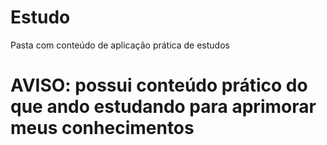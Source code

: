 # Estudo
Pasta com conteúdo  de aplicação prática de estudos

# AVISO: possui conteúdo prático do que ando estudando para aprimorar meus conhecimentos
